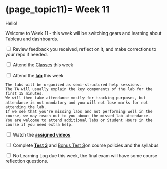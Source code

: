 (page_topic11)=
Week 11
=======================

Hello!

Welcome to Week 11 - this week will be switching gears and learning about Tableau and dashboards.

<label><input type="checkbox" id="week11_task1" class="box"> Review feedback you received, reflect on it, and make corrections to your repo if needed. </input></label>

<label><input type="checkbox" id="week11_task2" class="box"> Attend the [Classes](classes.md) this week </input></label>


<label><input type="checkbox" id="week11_task3" class="box"> Attend the **[lab](./lab9/README.md)** this week</input></label>

```{tip}
The labs will be organized as semi-structured help sessions.
The TA will usually explain the key components of the lab for the first 15 minutes.
We will then take attendance mostly for tracking purposes, but attendance is not mandatory and you will not lose marks for not attending the lab.
If we see that you're missing labs and not performing well in the course, we may reach out to you about the missed lab attendance.
You are welcome to attend additional labs or Student Hours in the course if you need extra help.
```
<label><input type="checkbox" id="week11_task4" class="box"> Watch the **[assigned videos](./videos.md)**</input></label>

<label><input type="checkbox" id="week11_task5" class="box"> Complete **[Test 3](./test3.md)** and [Bonus Test 3](./test3_bonus.md)on course policies and the syllabus</input></label>

<label><input type="checkbox" id="week11_task6" class="box"> No Learning Log due this week, the final exam will have some course reflection questions.</input></label>